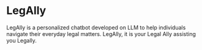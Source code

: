 # LegAlly
LegAlly is a personalized chatbot developed on LLM to help individuals navigate their everyday legal matters. LegAlly, it is your Legal Ally assisting you Legally. 
